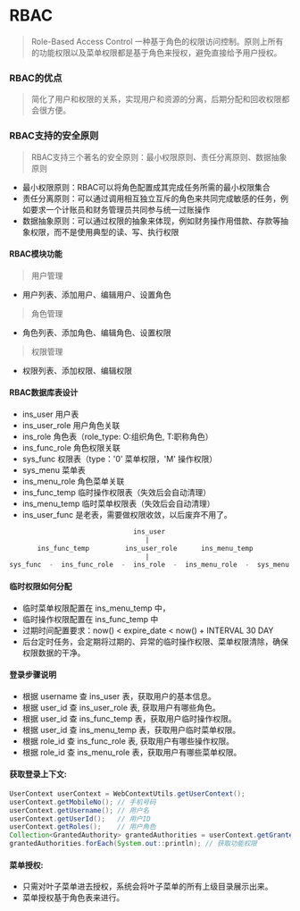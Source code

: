 # RBAC
> Role-Based Access Control
> 一种基于角色的权限访问控制。原则上所有的功能权限以及菜单权限都是基于角色来授权，避免直接给予用户授权。

### RBAC的优点
> 简化了用户和权限的关系，实现用户和资源的分离，后期分配和回收权限都会很方便。


### RBAC支持的安全原则
> RBAC支持三个著名的安全原则：最小权限原则、责任分离原则、数据抽象原则

* 最小权限原则：RBAC可以将角色配置成其完成任务所需的最小权限集合
* 责任分离原则：可以通过调用相互独立互斥的角色来共同完成敏感的任务，例如要求一个计账员和财务管理员共同参与统一过账操作
* 数据抽象原则：可以通过权限的抽象来体现，例如财务操作用借款、存款等抽象权限，而不是使用典型的读、写、执行权限

#### RBAC模块功能
> 用户管理
* 用户列表、添加用户、编辑用户、设置角色
> 角色管理
* 角色列表、添加角色、编辑角色、设置权限
> 权限管理
* 权限列表、添加权限、编辑权限

#### RBAC数据库表设计
* ins_user 用户表
* ins_user_role 用户角色关联
* ins_role 角色表（role_type: O:组织角色, T:职称角色）
* ins_func_role 角色权限关联
* sys_func 权限表（type：'0' 菜单权限，'M' 操作权限）
* sys_menu 菜单表       
* ins_menu_role 角色菜单关联
* ins_func_temp 临时操作权限表（失效后会自动清理）
* ins_menu_temp 临时菜单权限表（失效后会自动清理）
* ins_user_func 是老表，需要做权限收敛，以后废弃不用了。
```sql
                               ins_user
                                  |
       ins_func_temp         ins_user_role      ins_menu_temp
                                  |
sys_func  -  ins_func_role  -  ins_role  -  ins_menu_role  -  sys_menu

```

#### 临时权限如何分配
* 临时菜单权限配置在 ins_menu_temp 中，
* 临时操作权限配置在 ins_func_temp 中
* 过期时间配置要求：now() < expire_date < now() + INTERVAL 30 DAY
* 后台定时任务，会定期将过期的、异常的临时操作权限、菜单权限清除，确保权限数据的干净。

#### 登录步骤说明
* 根据 username 查 ins_user 表，获取用户的基本信息。
* 根据 user_id 查 ins_user_role 表, 获取用户有哪些角色。
* 根据 user_id 查 ins_func_temp 表，获取用户临时操作权限。
* 根据 user_id 查 ins_menu_temp 表，获取用户临时菜单权限。
* 根据 role_id 查 ins_func_role 表, 获取用户有哪些操作权限。
* 根据 role_id 查 ins_menu_role 表，获取用户有哪些菜单权限。

#### 获取登录上下文:
```java
UserContext userContext = WebContextUtils.getUserContext();
userContext.getMobileNo(); // 手机号码
userContext.getUsername(); // 用户名
userContext.getUserId();   // 用户ID
userContext.getRoles();    // 用户角色
Collection<GrantedAuthority> grantedAuthorities = userContext.getGrantedAuthorities();
grantedAuthorities.forEach(System.out::println); // 获取功能权限
```

#### 菜单授权:
* 只需对叶子菜单进去授权，系统会将叶子菜单的所有上级目录展示出来。
* 菜单授权基于角色表来进行。

